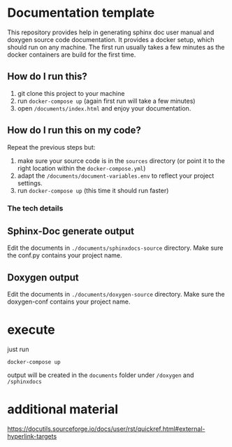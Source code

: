 # Documentation template

This repository provides help in generating sphinx doc user manual and doxygen source code documentation. It provides a docker setup, which should run on any machine. The first run usually takes a few minutes as the docker containers are build for the first time.

## How do I run this?

1. git clone this project to your machine
2. run `docker-compose up` (again first run will take a few minutes)
3. open `/documents/index.html` and enjoy your documentation.


## How do I run this on my code?
Repeat the previous steps but:
1. make sure your source code is in the `sources` directory (or point it to the right location within the `docker-compose.yml`)
2. adapt the `/documents/document-variables.env` to reflect your project settings.
3. run `docker-compose up` (this time it should run faster)



### The tech details



## Sphinx-Doc generate output

Edit the documents in `./documents/sphinxdocs-source` directory. Make sure the conf.py contains your project name.

## Doxygen output
Edit the documents in `./documents/doxygen-source` directory. Make sure the doxygen-conf contains your project name.


# execute

just run

```
docker-compose up
```

output will be created in the `documents` folder under `/doxygen` and `/sphinxdocs`


# additional material

https://docutils.sourceforge.io/docs/user/rst/quickref.html#external-hyperlink-targets

